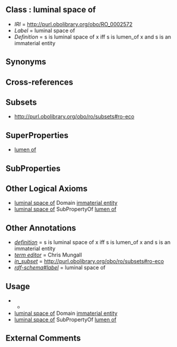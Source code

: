 
## Class : luminal space of

 * *IRI* = http://purl.obolibrary.org/obo/RO_0002572
 * *Label* = luminal space of
 * *Definition* = s is luminal space of x iff s is lumen_of x and s is an immaterial entity

## Synonyms


## Cross-references


## Subsets

 * http://purl.obolibrary.org/obo/ro/subsets#ro-eco

## SuperProperties

 * [lumen of](../../RO/71/RO_0002571.md)

## SubProperties


## Other Logical Axioms

 * [luminal space of](../../RO/72/RO_0002572.md) Domain [immaterial entity](../../BFO/41/BFO_0000141.md)
 * [luminal space of](../../RO/72/RO_0002572.md) SubPropertyOf [lumen of](../../RO/71/RO_0002571.md)

## Other Annotations

 * *[definition](../../IAO/15/IAO_0000115.md)* = s is luminal space of x iff s is lumen_of x and s is an immaterial entity
 * *[term editor](../../IAO/17/IAO_0000117.md)* = Chris Mungall
 * *[in_subset](../../et/oboInOwl#inSubset.md)* = http://purl.obolibrary.org/obo/ro/subsets#ro-eco
 * *[rdf-schema#label](../../el/rdf-schema#label.md)* = luminal space of

## Usage

 * -
 * [luminal space of](../../RO/72/RO_0002572.md) Domain [immaterial entity](../../BFO/41/BFO_0000141.md)
 * [luminal space of](../../RO/72/RO_0002572.md) SubPropertyOf [lumen of](../../RO/71/RO_0002571.md)

## External Comments

